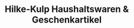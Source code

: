 ---
title: "Hilke-Kulp Haushaltswaren & Geschenkartikel"
url: /noerten-hardenberg/hilke-kulp-haushaltswaren-und-geschenkartikel/
shop: Kramladen
---